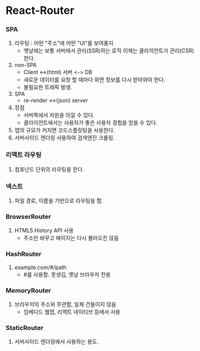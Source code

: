 # React-Router

### SPA

1. 라우팅 : 어떤 "주소"에 어떤 "UI"를 보여줄지
   - 옛날에는 보통 서버에서 관리(SSR)하는 로직 이제는 클라이언트가 관리(CSR)한다.
2. non-SPA
   - Client <->(html) 서버 <-> DB
   - 새로운 데이터를 요청 할 때마다 화면 정보를 다시 받아와야 한다.
   - 불필요한 트레픽 발생.
3. SPA
   - re-render <->(json) server
4. 장점
   - 서버쪽에서 자원을 아낄 수 있다.
   - 클라이언트에서는 사용자가 좋은 사용자 경험을 얻을 수 있다.
5. 앱의 규모가 커지면 코드스플릿팅을 사용한다.
6. 서버사이드 렌더링 사용하여 검색엔진 크롤링.

### 리액트 라우팅

1. 컴포넌드 단위의 라우팅을 한다.

### 넥스트

1. 파일 경로, 이름을 기반으로 라우팅을 함.

### BrowserRouter

1. HTML5 History API 사용
   - 주소만 바꾸고 페이지는 다시 불러오진 않음

### HashRouter

1. example.com/#/path
   - #를 사용함. 못생김, 옛날 브라우저 전용

### MemoryRouter

1. 브라우저의 주소와 무관함, 일체 건들이지 않음
   - 임베디드 웹앱, 리액트 네이티브 등에서 사용

### StaticRouter

1. 서버사이드 렌더링에서 사용하는 용도.
